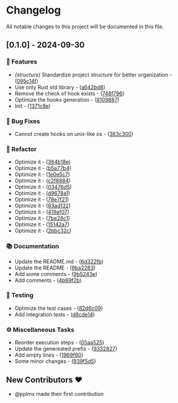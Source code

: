 # Changelog

All notable changes to this project will be documented in this file.

## [0.1.0] - 2024-09-30

### 🚀 Features

- *(structure)* Standardize project structure for better organization - ([095c14f](https://github.com/pplmx/husky-rs/commit/095c14f188f02d9a971e0689194c0be365561b61))
- Use only Rust std library - ([a642bd8](https://github.com/pplmx/husky-rs/commit/a642bd8eaae4f2cd25cb3f013795be3e59c30b56))
- Remove the check of hook exists - ([748f796](https://github.com/pplmx/husky-rs/commit/748f796d081b517ce39f930b27f52b1fb5455ef3))
- Optimize the hooks generation - ([8109887](https://github.com/pplmx/husky-rs/commit/81098879e970b289ef93afc1d4c0ba0509b72e2c))
- Init - ([1371c8e](https://github.com/pplmx/husky-rs/commit/1371c8ee3e5029d6955bd009e656142eccfc82bb))

### 🐛 Bug Fixes

- Cannot create hooks on unix-like os - ([383c300](https://github.com/pplmx/husky-rs/commit/383c300720973b670dae8e35f9b214070f57e09a))

### 🚜 Refactor

- Optimize it - ([364b18e](https://github.com/pplmx/husky-rs/commit/364b18e5a2656d1cf304beb4e1b7399c07d7de8a))
- Optimize it - ([b5a77b4](https://github.com/pplmx/husky-rs/commit/b5a77b4d2ef28113419dd50ef175eea2bb329ed3))
- Optimize it - ([1e0e5c7](https://github.com/pplmx/husky-rs/commit/1e0e5c7b37674de7ffa394ce7bd0691e63a29c36))
- Optimize it - ([c2f8884](https://github.com/pplmx/husky-rs/commit/c2f88840d2e4fd5c8015722f71c7fb5e95f8a11f))
- Optimize it - ([03476d5](https://github.com/pplmx/husky-rs/commit/03476d504f3a457e068d531329e91eb0785db182))
- Optimize it - ([d9678a1](https://github.com/pplmx/husky-rs/commit/d9678a148f8e04f5ccdefe1597dc549013d7c106))
- Optimize it - ([78e7f21](https://github.com/pplmx/husky-rs/commit/78e7f210afeafdd55c8a7d9f6de29292ca9a082f))
- Optimize it - ([63ad132](https://github.com/pplmx/husky-rs/commit/63ad132fb98f893ca3a760be259295bb48a15119))
- Optimize it - ([419af07](https://github.com/pplmx/husky-rs/commit/419af07da2b9d697a5777f3dc223d4d0e4f1191f))
- Optimize it - ([7be28c1](https://github.com/pplmx/husky-rs/commit/7be28c10564830d333a73aae09b6597cb03b6e0a))
- Optimize it - ([15142a7](https://github.com/pplmx/husky-rs/commit/15142a79f0d94679a1209a6e11b959afdfc02dfe))
- Optimize it - ([2bbc32c](https://github.com/pplmx/husky-rs/commit/2bbc32c0cc4fe3fbe60f593cfcb4dd8b6a1b71e6))

### 📚 Documentation

- Update the README.md - ([6d322fb](https://github.com/pplmx/husky-rs/commit/6d322fb9272f52189bda83706516ee7f8d1ee5f3))
- Update the README - ([9ba2283](https://github.com/pplmx/husky-rs/commit/9ba2283a0c1133e83c551610e7041ef5d2010ff4))
- Add some comments - ([9b5243e](https://github.com/pplmx/husky-rs/commit/9b5243e3114a6abf5d02112b677fe58704df90f9))
- Add comments - ([4b89f2b](https://github.com/pplmx/husky-rs/commit/4b89f2b817425f0b66a95114fe0a13b47999ff53))

### 🧪 Testing

- Optimize the test cases - ([82d6c09](https://github.com/pplmx/husky-rs/commit/82d6c0907614e71b5086c4cbc7069eb1005cde9a))
- Add integration tests - ([d8cde14](https://github.com/pplmx/husky-rs/commit/d8cde1425947fa592b51e7a8c5a0f3e2ea56072b))

### ⚙️ Miscellaneous Tasks

- Reorder execution steps - ([05aa525](https://github.com/pplmx/husky-rs/commit/05aa525ef3bd6e7652c32123315f6ff234e20b4c))
- Update the genereated prefix - ([9332827](https://github.com/pplmx/husky-rs/commit/93328274834164e1a6e85ace66a6bdcd7ee12a11))
- Add empty lines - ([1969f60](https://github.com/pplmx/husky-rs/commit/1969f60a1fd885a4bca7bc25929f614ee6dbcd38))
- Some minor changes - ([939f5d5](https://github.com/pplmx/husky-rs/commit/939f5d5197b8a6ba11e6b200aa60917b6ae79def))

## New Contributors ❤️

* @pplmx made their first contribution

<!-- generated by git-cliff -->

